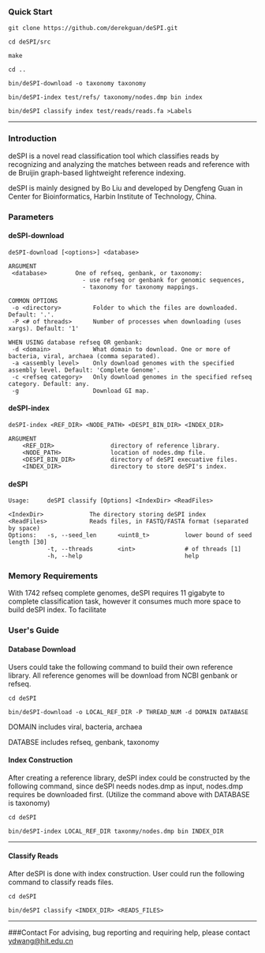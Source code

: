 ### Quick Start 

```
git clone https://github.com/derekguan/deSPI.git

cd deSPI/src

make

cd ..

bin/deSPI-download -o taxonomy taxonomy  

bin/deSPI-index test/refs/ taxonomy/nodes.dmp bin index

bin/deSPI classify index test/reads/reads.fa >Labels
```

---

### Introduction

deSPI is a novel read classification tool which classifies reads by recognizing and analyzing the matches between reads and reference with de Bruijin graph-based lightweight reference indexing.
 
deSPI is mainly designed by Bo Liu and developed by Dengfeng Guan in Center for Bioinformatics, Harbin Institute of Technology, China.

### Parameters
#### deSPI-download
```
deSPI-download [<options>] <database>

ARGUMENT
 <database>        One of refseq, genbank, or taxonomy:
                     - use refseq or genbank for genomic sequences,
                     - taxonomy for taxonomy mappings.

COMMON OPTIONS
 -o <directory>         Folder to which the files are downloaded. Default: '.'.
 -P <# of threads>      Number of processes when downloading (uses xargs). Default: '1'

WHEN USING database refseq OR genbank:
 -d <domain>            What domain to download. One or more of bacteria, viral, archaea (comma separated).
 -a <assembly level>    Only download genomes with the specified assembly level. Default: 'Complete Genome'.
 -c <refseq category>   Only download genomes in the specified refseq category. Default: any.
 -g                     Download GI map.
```
#### deSPI-index
```
deSPI-index <REF_DIR> <NODE_PATH> <DESPI_BIN_DIR> <INDEX_DIR>

ARGUMENT
    <REF_DIR>                directory of reference library.
    <NODE_PATH>              location of nodes.dmp file.
    <DESPI_BIN_DIR>          directory of deSPI execuative files.
    <INDEX_DIR>              directory to store deSPI's index.
```
#### deSPI 
```
Usage:     deSPI classify [Options] <IndexDir> <ReadFiles>

<IndexDir>             The directory storing deSPI index
<ReadFiles>            Reads files, in FASTQ/FASTA format (separated by space)
Options:   -s, --seed_len      <uint8_t>          lower bound of seed length [30]
           -t, --threads       <int>              # of threads [1]
           -h, --help                             help
```

### Memory Requirements

With 1742 refseq complete genomes, deSPI requires 11 gigabyte to complete classification task, however it consumes much more space to build deSPI index. To facilitate 








### User's Guide

#### Database Download
Users could take the following command to build their own reference library. All reference genomes will be download from NCBI genbank or refseq.

```
cd deSPI

bin/deSPI-download -o LOCAL_REF_DIR -P THREAD_NUM -d DOMAIN DATABASE 

```
DOMAIN includes viral, bacteria, archaea

DATABSE includes refseq, genbank, taxonomy



#### Index Construction
After creating a reference library, deSPI index could be constructed by the following command, since deSPI needs nodes.dmp as input, nodes.dmp requires be downloaded first. (Utilize the command above with DATABASE is taxonomy)
```
cd deSPI

bin/deSPI-index LOCAL_REF_DIR taxonmy/nodes.dmp bin INDEX_DIR

```
---

#### Classify Reads
After deSPI is done with index construction. User could run the following command to classify reads files.

```
cd deSPI

bin/deSPI classify <INDEX_DIR> <READS_FILES>

```
---

###Contact
For advising, bug reporting and requiring help, please contact ydwang@hit.edu.cn
